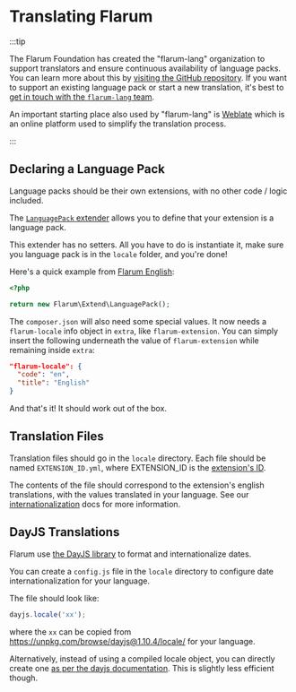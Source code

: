 # Translating Flarum

:::tip

The Flarum Foundation has created the "flarum-lang" organization to support translators and ensure continuous availability of language packs. You can learn more about this by [visiting the GitHub repository](https://github.com/flarum-lang/about). If you want to support an existing language pack or start a new translation, it's best to [get in touch with the `flarum-lang` team](https://discuss.flarum.org/d/27519-the-flarum-language-project).

An important starting place also used by "flarum-lang" is [Weblate](https://discuss.flarum.org/d/20807-simplify-translation-process-with-weblate) which is an online platform used to simplify the translation process.

:::

## Declaring a Language Pack

Language packs should be their own extensions, with no other code / logic included.

The [`LanguagePack` extender](https://github.com/flarum/core/blob/master/src/Extend/LanguagePack.php) allows you to define that your extension is a language pack.

This extender has no setters. All you have to do is instantiate it, make sure you language pack is in the `locale` folder, and you're done!

Here's a quick example from [Flarum English](https://github.com/flarum/lang-english/blob/master/extend.php):

```php
<?php

return new Flarum\Extend\LanguagePack();
```

The `composer.json` will also need some special values. It now needs a `flarum-locale` info object in `extra`, like `flarum-extension`. You can simply insert the following underneath the value of `flarum-extension` while remaining inside `extra`:

```json
"flarum-locale": {
  "code": "en",
  "title": "English"
}
```

And that's it! It should work out of the box.

## Translation Files

Translation files should go in the `locale` directory. Each file should be named `EXTENSION_ID.yml`, where EXTENSION_ID is the [extension's ID](admin.md#telling-the-api-about-your-extension).

The contents of the file should correspond to the extension's english translations, with the values translated in your language. See our [internationalization](i18n.md) docs for more information.

## DayJS Translations

Flarum use [the DayJS library](https://day.js.org/) to format and internationalize dates.

You can create a `config.js` file in the `locale` directory to configure date internationalization for your language.

The file should look like:

```js
dayjs.locale('xx');
```

where the `xx` can be copied from https://unpkg.com/browse/dayjs@1.10.4/locale/ for your language.

Alternatively, instead of using a compiled locale object, you can directly create one [as per the dayjs documentation](https://day.js.org/docs/en/customization/customization). This is slightly less efficient though.
